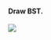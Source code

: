  #### Draw BST.
 
 ![](https://user-images.githubusercontent.com/1982225/47337993-de305680-d6b3-11e8-86f9-3eca0d610130.png)
 
 
